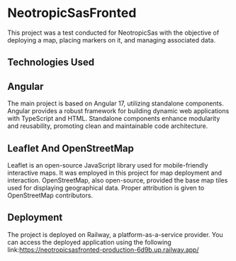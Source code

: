 # NeotropicSasFronted

This project was a test conducted for NeotropicSas with the objective of deploying a map, placing markers on it, and managing associated data.

## Technologies Used

## Angular
The main project is based on Angular 17, utilizing standalone components. Angular provides a robust framework for building dynamic web applications with TypeScript and HTML. Standalone components enhance modularity and reusability, promoting clean and maintainable code architecture.

## Leaflet And OpenStreetMap
Leaflet is an open-source JavaScript library used for mobile-friendly interactive maps. It was employed in this project for map deployment and interaction. OpenStreetMap, also open-source, provided the base map tiles used for displaying geographical data. Proper attribution is given to OpenStreetMap contributors.

## Deployment

The project is deployed on Railway, a platform-as-a-service provider. You can access the deployed application using the following link:https://neotropicsasfronted-production-6d9b.up.railway.app/


